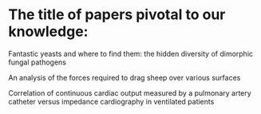 # The title of papers pivotal to our knowledge:

Fantastic yeasts and where to find them: the hidden diversity of dimorphic fungal pathogens 

An analysis of the forces required to drag sheep over various surfaces

Correlation of continuous cardiac output measured by a pulmonary artery catheter versus impedance cardiography in ventilated patients

